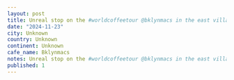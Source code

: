 ```yaml
---
layout: post
title: Unreal stop on the #worldcoffeetour @bklynmacs in the east village. The best ice cream sandwich I have ever had in my life, and superb espresso.
date: "2024-11-23"
city: Unknown
country: Unknown
continent: Unknown
cafe_name: Bklynmacs
notes: Unreal stop on the #worldcoffeetour @bklynmacs in the east village. The best ice cream sandwich I have ever had in my life, and superb espresso.
published: 1
---
```

